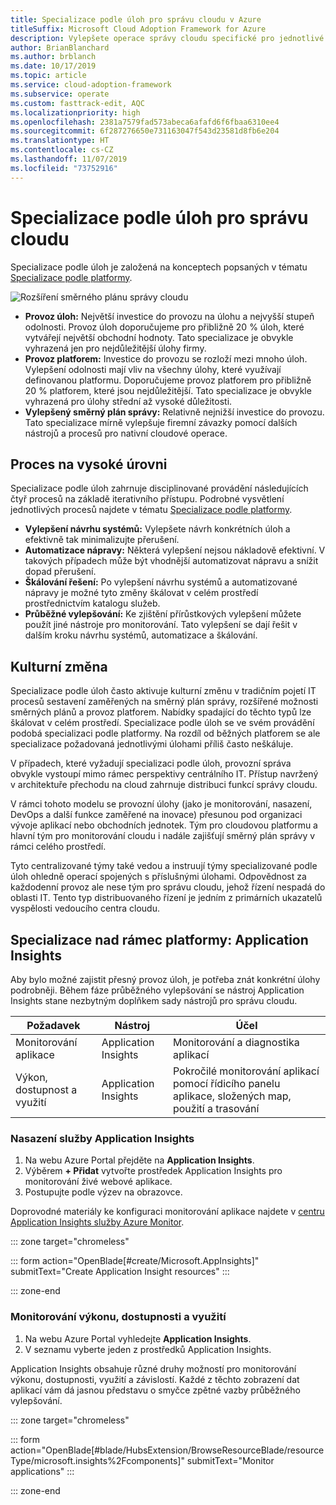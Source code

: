 ```yaml
---
title: Specializace podle úloh pro správu cloudu v Azure
titleSuffix: Microsoft Cloud Adoption Framework for Azure
description: Vylepšete operace správy cloudu specifické pro jednotlivé úlohy.
author: BrianBlanchard
ms.author: brblanch
ms.date: 10/17/2019
ms.topic: article
ms.service: cloud-adoption-framework
ms.subservice: operate
ms.custom: fasttrack-edit, AQC
ms.localizationpriority: high
ms.openlocfilehash: 2381a7579fad573abeca6afafd6f6fbaa6310ee4
ms.sourcegitcommit: 6f287276650e731163047f543d23581d8fb6e204
ms.translationtype: HT
ms.contentlocale: cs-CZ
ms.lasthandoff: 11/07/2019
ms.locfileid: "73752916"
---
```

# <a name="workload-specialization-for-cloud-management"></a>Specializace podle úloh pro správu cloudu

Specializace podle úloh je založená na konceptech popsaných v tématu [Specializace podle platformy](./platform-specialization.md).

![Rozšíření směrného plánu správy cloudu](../../_images/manage/beyond-the-baseline.png)

- **Provoz úloh:** Největší investice do provozu na úlohu a nejvyšší stupeň odolnosti. Provoz úloh doporučujeme pro přibližně 20 % úloh, které vytvářejí největší obchodní hodnoty. Tato specializace je obvykle vyhrazená jen pro nejdůležitější úlohy firmy.
- **Provoz platforem:** Investice do provozu se rozloží mezi mnoho úloh. Vylepšení odolnosti mají vliv na všechny úlohy, které využívají definovanou platformu. Doporučujeme provoz platforem pro přibližně 20 % platforem, které jsou nejdůležitější. Tato specializace je obvykle vyhrazená pro úlohy střední až vysoké důležitosti.
- **Vylepšený směrný plán správy:** Relativně nejnižší investice do provozu. Tato specializace mírně vylepšuje firemní závazky pomocí dalších nástrojů a procesů pro nativní cloudové operace.

## <a name="high-level-process"></a>Proces na vysoké úrovni

Specializace podle úloh zahrnuje disciplinované provádění následujících čtyř procesů na základě iterativního přístupu. Podrobné vysvětlení jednotlivých procesů najdete v tématu [Specializace podle platformy](./platform-specialization.md).

- **Vylepšení návrhu systémů:** Vylepšete návrh konkrétních úloh a efektivně tak minimalizujte přerušení.
- **Automatizace nápravy:** Některá vylepšení nejsou nákladově efektivní. V takových případech může být vhodnější automatizovat nápravu a snížit dopad přerušení.
- **Škálování řešení:** Po vylepšení návrhu systémů a automatizované nápravy je možné tyto změny škálovat v celém prostředí prostřednictvím katalogu služeb.
- **Průběžné vylepšování:** Ke zjištění přírůstkových vylepšení můžete použít jiné nástroje pro monitorování. Tato vylepšení se dají řešit v dalším kroku návrhu systémů, automatizace a škálování.

## <a name="cultural-change"></a>Kulturní změna

Specializace podle úloh často aktivuje kulturní změnu v tradičním pojetí IT procesů sestavení zaměřených na směrný plán správy, rozšířené možnosti směrných plánů a provoz platforem. Nabídky spadající do těchto typů lze škálovat v celém prostředí. Specializace podle úloh se ve svém provádění podobá specializaci podle platformy. Na rozdíl od běžných platforem se ale specializace požadovaná jednotlivými úlohami příliš často neškáluje.

V případech, které vyžadují specializaci podle úloh, provozní správa obvykle vystoupí mimo rámec perspektivy centrálního IT. Přístup navržený v architektuře přechodu na cloud zahrnuje distribuci funkcí správy cloudu.

V rámci tohoto modelu se provozní úlohy (jako je monitorování, nasazení, DevOps a další funkce zaměřené na inovace) přesunou pod organizaci vývoje aplikací nebo obchodních jednotek. Tým pro cloudovou platformu a hlavní tým pro monitorování cloudu i nadále zajišťují směrný plán správy v rámci celého prostředí.

Tyto centralizované týmy také vedou a instruují týmy specializované podle úloh ohledně operací spojených s příslušnými úlohami. Odpovědnost za každodenní provoz ale nese tým pro správu cloudu, jehož řízení nespadá do oblasti IT. Tento typ distribuovaného řízení je jedním z primárních ukazatelů vyspělosti vedoucího centra cloudu.

## <a name="beyond-platform-specialization-application-insights"></a>Specializace nad rámec platformy: Application Insights

Aby bylo možné zajistit přesný provoz úloh, je potřeba znát konkrétní úlohy podrobněji. Během fáze průběžného vylepšování se nástroj Application Insights stane nezbytným doplňkem sady nástrojů pro správu cloudu.

|Požadavek|Nástroj|Účel|
|---|---|---|
|Monitorování aplikace|Application Insights|Monitorování a diagnostika aplikací|
|Výkon, dostupnost a využití|Application Insights|Pokročilé monitorování aplikací pomocí řídicího panelu aplikace, složených map, použití a trasování|

### <a name="deploy-application-insights"></a>Nasazení služby Application Insights

1. Na webu Azure Portal přejděte na **Application Insights**.
1. Výběrem **+ Přidat** vytvořte prostředek Application Insights pro monitorování živé webové aplikace.
1. Postupujte podle výzev na obrazovce.

Doprovodné materiály ke konfiguraci monitorování aplikace najdete v [centru Application Insights služby Azure Monitor](https://docs.microsoft.com/azure/azure-monitor/azure-monitor-app-hub).

::: zone target="chromeless"

::: form action="OpenBlade[#create/Microsoft.AppInsights]" submitText="Create Application Insight resources" :::

::: zone-end

### <a name="monitor-performance-availability-and-usage"></a>Monitorování výkonu, dostupnosti a využití

1. Na webu Azure Portal vyhledejte **Application Insights**.
1. V seznamu vyberte jeden z prostředků Application Insights.

Application Insights obsahuje různé druhy možností pro monitorování výkonu, dostupnosti, využití a závislostí. Každé z těchto zobrazení dat aplikací vám dá jasnou představu o smyčce zpětné vazby průběžného vylepšování.

::: zone target="chromeless"

<!-- markdownlint-disable DOCSMD001 -->

::: form action="OpenBlade[#blade/HubsExtension/BrowseResourceBlade/resourceType/microsoft.insights%2Fcomponents]" submitText="Monitor applications" :::

<!-- markdownlint-enable DOCSMD001 -->

::: zone-end
